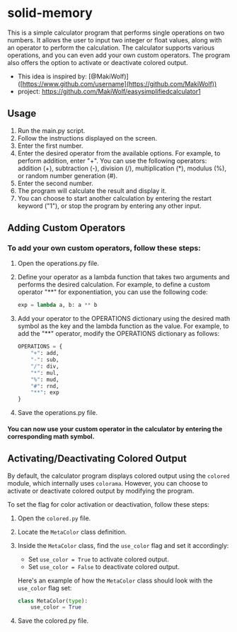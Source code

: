 # solid-memory

This is a simple calculator program that performs single operations on two numbers. It allows the user
to input two integer or float values, along with an operator to perform the calculation. The calculator
supports various operations, and you can even add your own custom operators. The program also offers the
option to activate or deactivate colored output.

 - This idea is inspired by: [@MakiWolf)] ([https://www.github.com/username](https://github.com/MakiWolf))
 - project: https://github.com/MakiWolf/easysimplifiedcalculator1

## Usage

1. Run the main.py script.
2. Follow the instructions displayed on the screen.
3. Enter the first number.
4. Enter the desired operator from the available options. For example, to perform addition, enter "+". You
   can use the following operators: addition (+), subtraction (-), division (/), multiplication (*),
   modulus (%), or random number generation (#).
5. Enter the second number.
6. The program will calculate the result and display it.
7. You can choose to start another calculation by entering the restart keyword ("1"), or stop the program
   by entering any other input.

## Adding Custom Operators

### To add your own custom operators, follow these steps:

1. Open the operations.py file.
2. Define your operator as a lambda function that takes two arguments and performs the desired calculation. For example, to define a custom operator "**" for exponentiation, you can
   use the following code:

     ```python
     exp = lambda a, b: a ** b
     ```

3. Add your operator to the OPERATIONS dictionary using the desired math symbol as the key and the lambda function as the value. For example, to add the "**" operator, modify the
   OPERATIONS dictionary as follows:

    ```python
    OPERATIONS = {
        "+": add,
        "-": sub,
        "/": div,
        "*": mul,
        "%": mud,
        "#": rnd,
        "**": exp
    }
    ```

4. Save the operations.py file.

#### You can now use your custom operator in the calculator by entering the corresponding math symbol.

## Activating/Deactivating Colored Output

By default, the calculator program displays colored output using the `colored` module, which internally uses `colorama`. However, you can choose to activate or deactivate colored output by modifying the program.

To set the flag for color activation or deactivation, follow these steps:

1. Open the `colored.py` file.
2. Locate the `MetaColor` class definition.
3. Inside the `MetaColor` class, find the `use_color` flag and set it accordingly:
   - Set `use_color = True` to activate colored output.
   - Set `use_color = False` to deactivate colored output.

   Here's an example of how the `MetaColor` class should look with the `use_color` flag set:

    ```python
    class MetaColor(type):
        use_color = True
    ```

4. Save the colored.py file.
